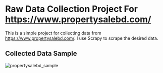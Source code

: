 # Raw Data Collection Project For https://www.propertysalebd.com/

This is a simple project for collecting data from https://www.propertysalebd.com/. I use Scrapy to scrape the desired data.

## Collected Data Sample
![propertysalebd_sample](https://github.com/Omee63/WebScrapingProject_propertysalebd.com/assets/77140134/d268fba1-de32-4062-96c9-46bc0055a10d)

